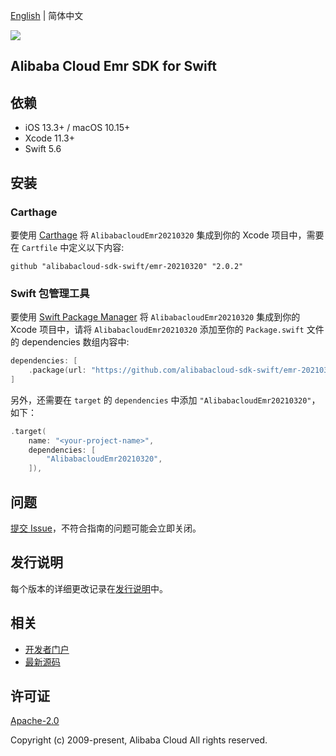 [English](README.md) | 简体中文

![](https://aliyunsdk-pages.alicdn.com/icons/AlibabaCloud.svg)

## Alibaba Cloud Emr SDK for Swift

## 依赖

- iOS 13.3+ / macOS 10.15+
- Xcode 11.3+
- Swift 5.6

## 安装

### Carthage

要使用 [Carthage](https://github.com/Carthage/Carthage) 将 `AlibabacloudEmr20210320` 集成到你的 Xcode 项目中，需要在 `Cartfile` 中定义以下内容:

```ogdl
github "alibabacloud-sdk-swift/emr-20210320" "2.0.2"
```

### Swift 包管理工具

要使用 [Swift Package Manager](https://swift.org/package-manager/) 将 `AlibabacloudEmr20210320` 集成到你的 Xcode 项目中，请将 `AlibabacloudEmr20210320` 添加至你的 `Package.swift` 文件的 dependencies 数组内容中:

```swift
dependencies: [
    .package(url: "https://github.com/alibabacloud-sdk-swift/emr-20210320.git", from: "2.0.2")
]
```

另外，还需要在 `target` 的 `dependencies` 中添加 `"AlibabacloudEmr20210320"`，如下：

```swift
.target(
    name: "<your-project-name>",
    dependencies: [
        "AlibabacloudEmr20210320",
    ]),
```

## 问题

[提交 Issue](https://github.com/alibabacloud-sdk-swift/emr-20210320/issues/new)，不符合指南的问题可能会立即关闭。

## 发行说明

每个版本的详细更改记录在[发行说明](./ChangeLog.txt)中。

## 相关

* [开发者门户](https://next.api.aliyun.com/home)
* [最新源码](https://github.com/alibabacloud-sdk-swift/emr-20210320)

## 许可证

[Apache-2.0](http://www.apache.org/licenses/LICENSE-2.0)

Copyright (c) 2009-present, Alibaba Cloud All rights reserved.
